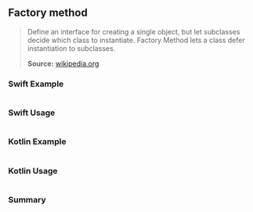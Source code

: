 ## Factory method

> Define an interface for creating a single object, but let subclasses decide which class to instantiate. Factory Method lets a class defer instantiation to subclasses.
>
>**Source:** [wikipedia.org](https://en.wikipedia.org/wiki/Factory_method_pattern)

### Swift Example

```swift


````

### Swift Usage

```swift


````

### Kotlin Example

```kotlin


````

### Kotlin Usage

```kotlin


````

### Summary